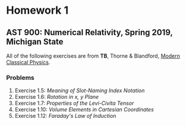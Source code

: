 # Homework 1

## AST 900: Numerical Relativity, Spring 2019, Michigan State

All of the following exercises are from **TB**, Thorne & Blandford, [Modern Classical Physics](http://catalog.lib.msu.edu/record=b12356242~S39a).

### Problems

1. Exercise 1.5: _Meaning of Slot-Naming Index Notation_
2. Exercise 1.6: _Rotation in x, y Plane_
3. Exercise 1.7: _Properties of the Levi-Civita Tensor_
4. Exercise 1.10: _Volume Elements in Cartesian Coordinates_
5. Exercise 1.12: _Faraday's Law of Induction_
